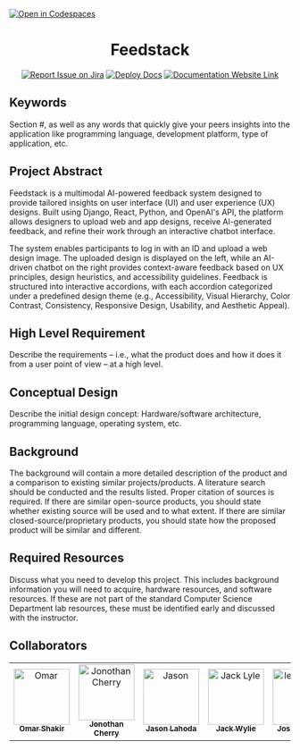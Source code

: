 [![Open in Codespaces](https://classroom.github.com/assets/launch-codespace-2972f46106e565e64193e422d61a12cf1da4916b45550586e14ef0a7c637dd04.svg)](https://classroom.github.com/open-in-codespaces?assignment_repo_id=17853696)
<div align="center">

# Feedstack
[![Report Issue on Jira](https://img.shields.io/badge/Report%20Issues-Jira-0052CC?style=flat&logo=jira-software)](https://temple-cis-projects-in-cs.atlassian.net/jira/software/c/projects/DT/issues)
[![Deploy Docs](https://github.com/ApplebaumIan/tu-cis-4398-docs-template/actions/workflows/deploy.yml/badge.svg)](https://github.com/ApplebaumIan/tu-cis-4398-docs-template/actions/workflows/deploy.yml)
[![Documentation Website Link](https://img.shields.io/badge/-Documentation%20Website-brightgreen)](https://applebaumian.github.io/tu-cis-4398-docs-template/)


</div>


## Keywords

Section #, as well as any words that quickly give your peers insights into the application like programming language, development platform, type of application, etc.

## Project Abstract

Feedstack is a multimodal AI-powered feedback system designed to provide tailored insights on user interface (UI) and user experience (UX) designs. Built using Django, React, Python, and OpenAI's API, the platform allows designers to upload web and app designs, receive AI-generated feedback, and refine their work through an interactive chatbot interface.

The system enables participants to log in with an ID and upload a web design image. The uploaded design is displayed on the left, while an AI-driven chatbot on the right provides context-aware feedback based on UX principles, design heuristics, and accessibility guidelines. Feedback is structured into interactive accordions, with each accordion categorized under a predefined design theme (e.g., Accessibility, Visual Hierarchy, Color Contrast, Consistency, Responsive Design, Usability, and Aesthetic Appeal).

## High Level Requirement

Describe the requirements – i.e., what the product does and how it does it from a user point of view – at a high level.

## Conceptual Design

Describe the initial design concept: Hardware/software architecture, programming language, operating system, etc.

## Background

The background will contain a more detailed description of the product and a comparison to existing similar projects/products. A literature search should be conducted and the results listed. Proper citation of sources is required. If there are similar open-source products, you should state whether existing source will be used and to what extent. If there are similar closed-source/proprietary products, you should state how the proposed product will be similar and different.

## Required Resources

Discuss what you need to develop this project. This includes background information you will need to acquire, hardware resources, and software resources. If these are not part of the standard Computer Science Department lab resources, these must be identified early and discussed with the instructor.

## Collaborators

[//]: # ( readme: collaborators -start )
<table>
<tr>
    <td align="center">
        <a href="https://github.com/omarshakir8">
            <img src="https://avatars.githubusercontent.com/u/71716775?v=4" width="100;" alt="Omar"/>
            <br />
            <sub><b>Omar Shakir</b></sub>
        </a>
    </td>
    <td align="center">
        <a href="https://github.com/JonCherryy">
            <img src="https://avatars.githubusercontent.com/u/153747009?v=4" width="100;" alt="Jonothan Cherry"/>
            <br />
            <sub><b>Jonothan Cherry</b></sub>
        </a>
    </td>
    <td align="center">
        <a href="https://github.com/JPLahoda">
            <img src="https://avatars.githubusercontent.com/u/93489427?v=4" width="100;" alt="Jason"/>
            <br />
            <sub><b>Jason Lahoda</b></sub>
        </a>
    </td><td align="center">
        <a href="https://github.com/Jack-Wylie13">
            <img src="https://avatars.githubusercontent.com/u/156946045?v=4" width="100;" alt="Jack Lyle"/>
            <br />
            <sub><b>Jack Wylie</b></sub>
        </a>
    </td>
    <td align="center">
        <a href="https://github.com/JRheeTU">
            <img src="https://avatars.githubusercontent.com/u/143642672?v=4" width="100;" alt="leighflagg"/>
            <br />
            <sub><b>Joshua Rhee</b></sub>
        </a>
    </td>
    <td align="center">
        <a href="https://github.com/leighflagg">
            <img src="https://avatars.githubusercontent.com/u/77810293?v=4" width="100;" alt="leighflagg"/>
            <br />
            <sub><b>Null</b></sub>
        </a>
    </td>
    </tr>
</table>

[//]: # ( readme: collaborators -end )
